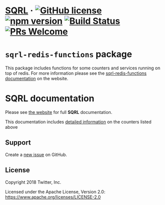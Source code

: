 # [SQRL](https://sqrl-lang.github.io/sqrl/) &middot; [![GitHub license](https://img.shields.io/badge/license-Apache%202-blue.svg)](https://github.com/sqrl-lang/sqrl/blob/master/LICENSE) [![npm version](https://img.shields.io/npm/v/sqrl.svg?style=flat)](https://www.npmjs.com/package/sqrl) [![Build Status](https://travis-ci.org/sqrl-lang/sqrl.svg?branch=master)](https://travis-ci.org/twitter/sqrl.svg?branch=master) [![PRs Welcome](https://img.shields.io/badge/PRs-welcome-brightgreen.svg)](https://github.com/sqrl-lang/sqrl/blob/master/CONTRIBUTING.md)

# `sqrl-redis-functions` package

This package includes functions for some counters and services running on top of redis. For more information please see the [sqrl-redis-functions documentation](https://sqrl-lang.github.io/sqrl/packages/sqrl-redis-functions.html) on the website.

# SQRL documentation

Please see [the website](https://sqrl-lang.github.io/sqrl) for full **SQRL** documentation.

This documentation includes [detailed information](https://sqrl-lang.github.io/sqrl/language/simple.html) on the counters listed above

## Support

Create a [new issue](https://github.com/sqrl-lang/sqrl/issues/new) on GitHub.

## License

Copyright 2018 Twitter, Inc.

Licensed under the Apache License, Version 2.0: https://www.apache.org/licenses/LICENSE-2.0
